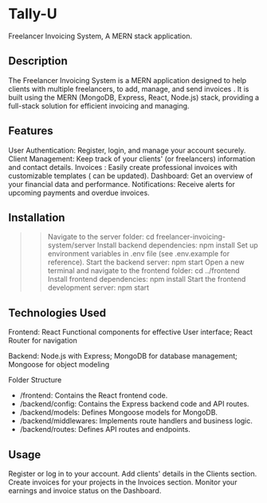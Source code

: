 # Tally-U
Freelancer Invoicing System,
A MERN stack application.

Description
-----------
The Freelancer Invoicing System is a MERN application designed to help clients with multiple freelancers, to add, manage, and send invoices . It is built using the MERN (MongoDB, Express, React, Node.js) stack, providing a full-stack solution for efficient invoicing and managing.

Features
---------
User Authentication: Register, login, and manage your account securely.
Client Management: Keep track of your clients' (or freelancers) information and contact details.
Invoices : Easily create professional invoices with customizable templates ( can be updated).
Dashboard: Get an overview of your financial data and performance.
Notifications: Receive alerts for upcoming payments and overdue invoices.

Installation
-------------
>>Navigate to the server folder: cd freelancer-invoicing-system/server
>>Install backend dependencies: npm install
>>Set up environment variables in .env file (see .env.example for reference).
>>Start the backend server: npm start
>>Open a new terminal and navigate to the frontend folder: cd ../frontend
>>Install frontend dependencies: npm install
>>Start the frontend development server: npm start

Technologies Used
-----------------
Frontend:
React
  Functional components for effective User interface;
  React Router for navigation
  
Backend:
  Node.js with Express;
  MongoDB for database management;
  Mongoose for object modeling

Folder Structure
* /frontend: Contains the React frontend code.
* /backend/config: Contains the Express backend code and API routes.
* /backend/models: Defines Mongoose models for MongoDB.
* /backend/middlewares: Implements route handlers and business logic.
* /backend/routes: Defines API routes and endpoints.

Usage
-----
Register or log in to your account.
Add clients' details in the Clients section.
Create invoices for your projects in the Invoices section.
Monitor your earnings and invoice status on the Dashboard.
